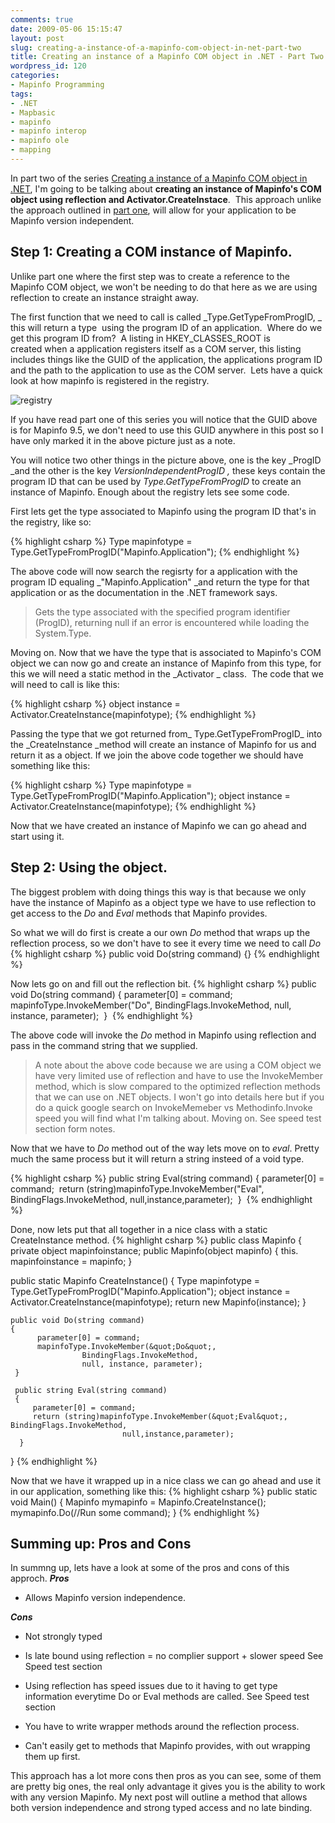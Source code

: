 ```yaml
---
comments: true
date: 2009-05-06 15:15:47
layout: post
slug: creating-a-instance-of-a-mapinfo-com-object-in-net-part-two
title: Creating an instance of a Mapinfo COM object in .NET - Part Two
wordpress_id: 120
categories:
- Mapinfo Programming
tags:
- .NET
- Mapbasic
- mapinfo
- mapinfo interop
- mapinfo ole
- mapping
---
```


In part two of the series [Creating a instance of a Mapinfo COM object in .NET](/2009/04/01/com-instance-mapinfo-main/), I'm going to be talking about **creating an instance of Mapinfo's COM object using reflection and Activator.CreateInstace**.  This approach unlike the approach outlined in [part one](/2009/04/01/com-instance-part-one/), will allow for your application to be Mapinfo version independent.


## Step 1: Creating a COM instance of Mapinfo.


Unlike part one where the first step was to create a reference to the Mapinfo COM object, we won't be needing to do that here as we are using reflection to create an instance straight away.

The first function that we need to call is called _Type.GetTypeFromProgID, _ this will return a type  using the program ID of an application.  Where do we get this program ID from?  A listing in HKEY_CLASSES_ROOT is created when a application registers itself as a COM server, this listing includes things like the GUID of the application, the applications program ID and the path to the application to use as the COM server.  Lets have a quick look at how mapinfo is registered in the registry.

![registry](http://woostuff.files.wordpress.com/2009/04/registry.jpg)

If you have read part one of this series you will notice that the GUID above is for Mapinfo 9.5, we don't need to use this GUID anywhere in this post so I have only marked it in the above picture just as a note.

You will notice two other things in the picture above, one is the key _ProgID _and the other is the key _VersionIndependentProgID ,_ these keys contain the program ID that can be used by _Type.GetTypeFromProgID_ to create an instance of Mapinfo.
Enough about the registry lets see some code.

First lets get the type associated to Mapinfo using the program ID that's in the registry, like so:

{% highlight csharp %}
Type mapinfotype = Type.GetTypeFromProgID(&quot;Mapinfo.Application&quot;);
{% endhighlight %}

The above code will now search the regisrty for a application with the program ID equaling _"Mapinfo.Application" _and return the type for that application or as the documentation in the .NET framework says.


> Gets the type associated with the specified program identifier (ProgID),
returning null if an error is encountered while loading the System.Type.


Moving on. Now that we have the type that is associated to Mapinfo's COM object we can now go and create an instance of Mapinfo from this type, for this we will need a static method in the _Activator _ class.  The code that we will need to call is like this:

{% highlight csharp %}
object instance = Activator.CreateInstance(mapinfotype);
{% endhighlight %}

Passing the type that we got returned from_ Type.GetTypeFromProgID_ into the _CreateInstance _method will create an instance of Mapinfo for us and return it as a object. If we join the above code together we should have something like this:

{% highlight csharp %}
Type mapinfotype = Type.GetTypeFromProgID(&quot;Mapinfo.Application&quot;);
object instance = Activator.CreateInstance(mapinfotype);
{% endhighlight %}

Now that we have created an instance of Mapinfo we can go ahead and start using it.


## Step 2: Using the object.


The biggest problem with doing things this way is that because we only have the instance of Mapinfo as a object type we have to use reflection to get access to the _Do_ and _Eval_ methods that Mapinfo provides.

So what we will do first is create a our own _Do_ method that wraps up the reflection process, so we don't have to see it every time we need to call _Do_
{% highlight csharp %}
public void Do(string command) {}
{% endhighlight %}

 Now lets go on and fill out the reflection bit.
{% highlight csharp %}
public void Do(string command)
{
      parameter[0] = command; 
      mapinfoType.InvokeMember(&quot;Do&quot;,
                    BindingFlags.InvokeMethod,
                    null, instance, parameter); 
} 
{% endhighlight %}

 The above code will invoke the _Do_ method in Mapinfo using reflection and pass in the command string that we supplied.


> A note about the above code because we are using a COM object we have very limited use of reflection and have to use the InvokeMember method, which is slow compared to the optimized reflection methods that we can use on .NET objects.  I won't go into details here but if you do a quick google search on InvokeMemeber vs Methodinfo.Invoke speed you will find what I'm talking about.  Moving on. See speed test section form notes.


Now that we have to _Do_ method out of the way lets move on to _eval_. Pretty much the same process but it will return a string insteed of a void type.  

{% highlight csharp %}
public string Eval(string command)
{
      parameter[0] = command; 
      return (string)mapinfoType.InvokeMember(&quot;Eval&quot;, BindingFlags.InvokeMethod,
                             null,instance,parameter); 
} 
{% endhighlight %}

 Done, now lets put that all together in a nice class with a static CreateInstance method. {% highlight csharp %}
public class Mapinfo
{
   private object mapinfoinstance;
   public Mapinfo(object mapinfo)
   {
     this. mapinfoinstance = mapinfo;
   }

   public static Mapinfo CreateInstance()
   {
        Type mapinfotype = Type.GetTypeFromProgID(&quot;Mapinfo.Application&quot;);
        object instance = Activator.CreateInstance(mapinfotype);
        return new Mapinfo(instance);
    }

    public void Do(string command)
    {
          parameter[0] = command;
          mapinfoType.InvokeMember(&quot;Do&quot;,
                    BindingFlags.InvokeMethod,
                    null, instance, parameter);
     }

     public string Eval(string command)
     {
         parameter[0] = command;
         return (string)mapinfoType.InvokeMember(&quot;Eval&quot;, BindingFlags.InvokeMethod,
                             null,instance,parameter);
      }
}
{% endhighlight %}

 Now that we have it wrapped up in a nice class we can go ahead and use it in our application, something like this:  {% highlight csharp %}
public static void Main()
{
    Mapinfo mymapinfo = Mapinfo.CreateInstance();
    mymapinfo.Do(//Run some command);
}
{% endhighlight %}




## Summing up: Pros and Cons


In summng up, lets have a look at some of the pros and cons of this approch.  **_Pros_**



	
  * Allows Mapinfo version independence.


**_Cons_**



	
  * Not strongly typed

	
  * Is late bound using reflection = no complier support + slower speed  See Speed test section

	
  * Using reflection has speed issues due to it having to get type information everytime Do or Eval methods are called. See Speed test section

	
  * You have to write wrapper methods around the reflection process.

	
  * Can't easily get to methods that Mapinfo provides, with out wrapping them up first.


This approach has a lot more cons then pros as you can see, some of them are pretty big ones, the real only advantage it gives you is the ability to work with any version Mapinfo.  My next post will outline a method that allows both version independence and strong typed access and no late binding.
